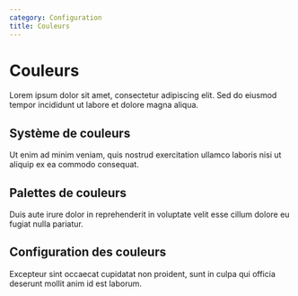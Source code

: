 ```yaml
---
category: Configuration
title: Couleurs
---
```


# Couleurs

Lorem ipsum dolor sit amet, consectetur adipiscing elit. Sed do eiusmod tempor incididunt ut labore et dolore magna aliqua.

## Système de couleurs

Ut enim ad minim veniam, quis nostrud exercitation ullamco laboris nisi ut aliquip ex ea commodo consequat.

## Palettes de couleurs

Duis aute irure dolor in reprehenderit in voluptate velit esse cillum dolore eu fugiat nulla pariatur.

## Configuration des couleurs

Excepteur sint occaecat cupidatat non proident, sunt in culpa qui officia deserunt mollit anim id est laborum.